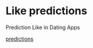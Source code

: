 # Like predictions
Prediction Like in Dating Apps

[predictions](https://github.com/ph76/prediction_like/blob/main/img/download-4.png?raw=true)
